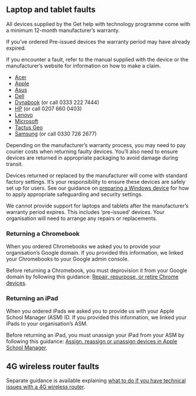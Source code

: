 ## Laptop and tablet faults

All devices supplied by the Get help with technology programme come with a minimum
12-month manufacturer&rsquo;s warranty.

If you&rsquo;ve ordered Pre-issued devices the warranty period may have already expired.

If you encounter a fault, refer to the manual supplied with the device or the manufacturer&rsquo;s
website for information on how to make a claim.

* [Acer](https://www.acer.com/ac/en/GB/content/support)
* [Apple](https://support.apple.com/en-gb/ipad/repair/service)
* [Asus](https://www.asus.com/uk/support/warranty-status-inquiry/)
* [Dell](https://www.dell.com/support/home/en-uk?app=warranty)
* [Dynabook](https://support.dynabook.com/warranty) (or call 0333 222 7444)
* [HP](https://support.hp.com/gb-en/checkwarranty) (or call 0207 660 0403)
* [Lenovo](https://pcsupport.lenovo.com/uk/en/warrantylookup#/)
* [Microsoft](https://docs.microsoft.com/en-gb/surface/)
* [Tactus Geo](https://geo-computers.com/support/)
* [Samsung](https://www.samsung.com/uk/business/support/) (or call 0330 726 2677)

Depending on the manufacturer&rsquo;s warranty process, you may need to pay courier costs
when returning faulty devices. You&rsquo;ll also need to ensure devices are returned in
appropriate packaging to avoid damage during transit.

Devices returned or replaced by the manufacturer will come with standard factory settings.
It&rsquo;s your responsibility to ensure these devices are safely set up for users. See our
guidance on [preparing a Windows device](/devices/preparing-a-standard-windows-device) for how to apply appropriate safeguarding and
security settings.

We cannot provide support for laptops and tablets after the manufacturer&rsquo;s warranty period
expires. This includes &lsquo;pre-issued&rsquo; devices. Your organisation will need to arrange any
repairs or replacements.

### Returning a Chromebook

When you ordered Chromebooks we asked you to provide your organisation&rsquo;s Google
domain. If you provided this information, we linked your Chromebooks to your Google
admin console.

Before returning a Chromebook, you must deprovision it from your Google domain by
following this guidance: [Repair, repurpose, or retire Chrome devices](https://support.google.com/chrome/a/answer/3523633).

### Returning an iPad

When you ordered iPads we asked you to provide us with your Apple School Manager
(ASM) ID. If you provided this information, we linked your iPads to your organisation&rsquo;s
ASM.

Before returning an iPad, you must unassign your iPad from your ASM by following this
guidance: [Assign, reassign or unassign devices in Apple School Manager](https://support.apple.com/en-gb/guide/apple-school-manager/asmf500c0851/web).

## 4G wireless router faults

Separate guidance is available explaining
[what to do if you have technical issues with a 4G wireless router](/devices/managing-your-4g-wireless-routers).
